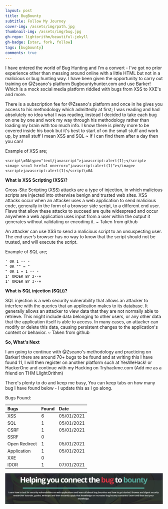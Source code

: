 ```yaml
---
layout: post
title: BugBounty
subtitle: Follow My Journey
cover-img: /assets/img/path.jpg
thumbnail-img: /assets/img/bug.jpg
gh-repo: lightorithm/beautiful-jekyll
gh-badge: [star, fork, follow]
tags: [bugbounty]
comments: true
---
```


I have entered the world of Bug Hunting and I'm a convert - I've got no prior experience other than messing around online with a little HTML but not in a malicious or bug hunting way. I have been given the opportunity to carry out training on @Zseano's platform Bugbountyhunter.com and use Barker! Which is a mock social media platform riddled with bugs from XSS to XXE's and more. 

There is a subscription fee for @Zseano's platform and once in he gives you access to his methodology which admittedly at first; I was reading and had absolutely no idea what I was reading, instead I decided to take each bug on one by one and work my way through his methodology rather than loading my brain with too much info. I know there is plenty more to be covered inside his book but it's best to start of on the small stuff and work up, by small stuff I mean XSS and SQL ~ If I can find them after a day then you can! 

Example of XSS are; 

~~~
<script\x0Atype="text/javascript">javascript:alert(1);</script>
<image src=1 href=1 onerror="javascript:alert(1)"></image>
<script>javascript:alert(1)</script\x0A
~~~
**What is XSS Scripting (XSS)?**

Cross-Site Scripting (XSS) attacks are a type of injection, in which malicious scripts are injected into otherwise benign and trusted web sites. XSS attacks occur when an attacker uses a web application to send malicious code, generally in the form of a browser side script, to a different end user. Flaws that allow these attacks to succeed are quite widespread and occur anywhere a web application uses input from a user within the output it generates without validating or encoding it. ~ Taken from github

An attacker can use XSS to send a malicious script to an unsuspecting user. The end user’s browser has no way to know that the script should not be trusted, and will execute the script.

Example of SQL are; 

~~~
' OR 1 -- -
" OR "" = "
" OR 1 = 1 -- -
1' ORDER BY 2--+
1' ORDER BY 3--+
~~~

**What is SQL injection (SQLi)?**

SQL injection is a web security vulnerability that allows an attacker to interfere with the queries that an application makes to its database. It generally allows an attacker to view data that they are not normally able to retrieve. This might include data belonging to other users, or any other data that the application itself is able to access. In many cases, an attacker can modify or delete this data, causing persistent changes to the application's content or behavior. ~ Taken from github

**So, What's Next**

I am going to continue with @Zseano's methodology and practicing on Barker! there are around 70+ bugs to be found and at writing this I have found 11, I will then register on another platform such at YesWeHack! or HackerOne and continue with my Hacking on Tryhackme.com (Add me as a friend on THM LlightOrithm)

There's plenty to do and keep me busy, You can keep tabs on how many bug I have found below - I update this as I go along. 

Bugs Found:

| Bugs | Found | Date |
| :------ |:--- | :--- |
| XSS | 6 | 05/01/2021 |
| SQL | 1 | 05/01/2021 |
| CSRF | 1 | 05/01/2021 |
| SSRF | 0 |  |
| Open Redirect | 1 | 05/01/2021 |
| Application | 1 | 05/01/2021 |
| XXE | 0 |  |
| IDOR | 1 | 07/01/2021 |


![BugBounty](/assets/img/bugbounty.png)


